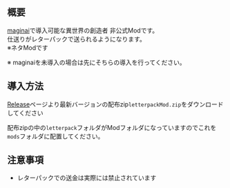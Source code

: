 ## 概要
[maginai](https://github.com/Spoonail-Iroiro/maginai)で導入可能な異世界の創造者 非公式Modです。  
仕送りがレターパックで送られるようになります。  
※ネタModです  

※ maginaiを未導入の場合は先にそちらの導入を行ってください。

## 導入方法
[Release](https://github.com/Spoonail-Iroiro/maginai-letterpack/releases)ページより最新バージョンの配布zip`letterpackMod.zip`をダウンロードしてください

配布zipの中の`letterpack`フォルダがModフォルダになっていますのでこれを`mods`フォルダに配置してください。  

## 注意事項
- レターパックでの送金は実際には禁止されています
